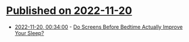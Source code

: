 # [Published on 2022-11-20](index.md)

* [2022-11-20, 00:34:00](https://science.slashdot.org/story/22/11/19/2020203/do-screens-before-bedtime-actually-improve-your-sleep?utm_source=rss1.0mainlinkanon&utm_medium=feed) - [Do Screens Before Bedtime Actually Improve Your Sleep?](https://science.slashdot.org/story/22/11/19/2020203/do-screens-before-bedtime-actually-improve-your-sleep?utm_source=rss1.0mainlinkanon&utm_medium=feed)
